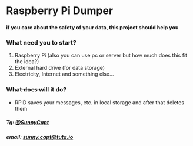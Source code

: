 # Raspberry Pi Dumper

#### if you care about the safety of your data, this project should help you

### What need you to start?
1) Raspberry Pi (also you can use pc or server but how much does this fit the idea?)
2) External hard drive (for data storage)
3) Electricity, Internet and something else...
### What  ̶d̶o̶e̶s̶ will it do?
   * RPiD saves your messages, etc. in local storage and after that deletes them 


##### Tg: [@SunnyCapt](https://telegram.me/SunnyCapt)
##### email: sunny.capt@tuta.io
